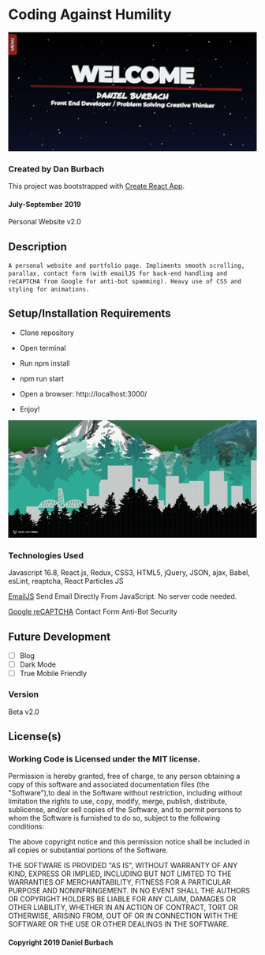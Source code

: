 # Coding Against Humility
![Personal Landing Page](https://github.com/DanBurbach/PersonalPortfolio_2.0/blob/master/src/assets/README_Intro_Screenshot.png?raw=true)

### __Created by Dan Burbach__

This project was bootstrapped with [Create React App](https://github.com/facebook/create-react-app).

#### __July-September  2019__

Personal Website v2.0

## __Description__

```
A personal website and portfolio page. Impliments smooth scrolling, parallax, contact form (with emailJS for back-end handling and reCAPTCHA from Google for anti-bot spamming). Heavy use of CSS and styling for animations.
```
## __Setup/Installation Requirements__

  * Clone repository

  * Open terminal

  * Run npm install

  * npm run start

  * Open a browser: http://localhost:3000/

  * Enjoy!

![Parallax Footer](https://github.com/DanBurbach/PersonalPortfolio_2.0/blob/master/src/assets/README_PersonalWeb2.0_Parallax.gif?raw=true)

### __Technologies Used__

  Javascript 16.8, React.js, Redux, CSS3, HTML5, jQuery, JSON, ajax, Babel, esLint, reaptcha, React Particles JS

  [EmailJS](https://www.emailjs.com)
  Send Email Directly From JavaScript. No server code needed.

  [Google reCAPTCHA](https://www.google.com/recaptcha)
  Contact Form Anti-Bot Security

## __Future Development__

  - [ ] Blog
  - [ ] Dark Mode
  - [ ] True Mobile Friendly
 
### __Version__

Beta v2.0

## License(s)
### Working Code is Licensed under the MIT license.

Permission is hereby granted, free of charge, to any person obtaining a copy of this software and associated documentation files (the "Software"),to deal in the Software without restriction, including without limitation the rights to use, copy, modify, merge, publish, distribute, sublicense,
and/or sell copies of the Software, and to permit persons to whom the Software is furnished to do so, subject to the following conditions:

The above copyright notice and this permission notice shall be included in all copies or substantial portions of the Software.

THE SOFTWARE IS PROVIDED "AS IS", WITHOUT WARRANTY OF ANY KIND, EXPRESS OR IMPLIED, INCLUDING BUT NOT LIMITED TO THE WARRANTIES OF MERCHANTABILITY,
FITNESS FOR A PARTICULAR PURPOSE AND NONINFRINGEMENT. IN NO EVENT SHALL THE AUTHORS OR COPYRIGHT HOLDERS BE LIABLE FOR ANY CLAIM, DAMAGES OR OTHER LIABILITY,
WHETHER IN AN ACTION OF CONTRACT, TORT OR OTHERWISE, ARISING FROM, OUT OF OR IN CONNECTION WITH THE SOFTWARE OR THE USE OR OTHER DEALINGS IN THE SOFTWARE.

#### Copyright 2019 Daniel Burbach